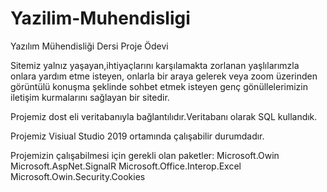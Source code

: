 ﻿# Yazilim-Muhendisligi
 Yazılım Mühendisliği Dersi Proje Ödevi

Sitemiz yalnız yaşayan,ihtiyaçlarını karşılamakta zorlanan yaşlılarımzla onlara yardım etme isteyen, onlarla bir araya gelerek veya zoom üzerinden görüntülü konuşma şeklinde sohbet etmek isteyen genç gönüllelerimizin iletişim kurmalarını sağlayan bir sitedir.

Projemiz dost eli veritabanıyla bağlantılıdır.Veritabanı olarak SQL kullandık.

Projemiz Visiual Studio 2019 ortamında çalışabilir durumdadır.

Projemizin çalışabilmesi için gerekli olan paketler:
Microsoft.Owin
Microsoft.AspNet.SignalR
Microsoft.Office.Interop.Excel
Microsoft.Owin.Security.Cookies
